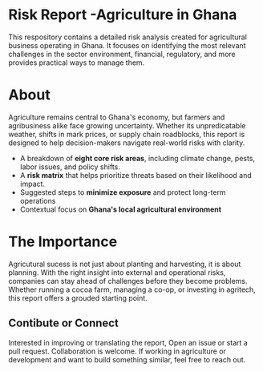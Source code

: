 # Risk Report -Agriculture in Ghana

This respository contains a detailed risk analysis created for agricultural business operating in Ghana. It focuses on identifying the most relevant challenges in the sector environment, financial, regulatory, and more provides practical ways to manage them. 

# About 
Agriculture remains central to Ghana's economy, but farmers and agribusiness alike face growing uncertainty. Whether its unpredicatable weather, shifts in mark prices, or supply chain roadblocks, this report is designed to help decision-makers navigate real-world risks with clarity.

- A breakdown of **eight core risk areas**, including climate change, pests, labor issues, and policy shifts.
- A **risk matrix** that helps prioritize threats based on their likelihood and impact.
- Suggested steps to **minimize exposure** and protect long-term operations
- Contextual focus on **Ghana's local agricultural environment**
  
# The Importance
Agricutural sucess is not just about planting and harvesting, it is about planning.  With the right insight into external and operational risks, companies can stay ahead of challenges before they become problems.
Whether running a cocoa farm, managing a co-op, or investing in agritech, this report offers a grouded starting point. 

## Contibute or Connect 
Interested in improving or translating the report, Open an issue  or start a pull request. Collaboration is welcome.
If working in agriculture or development and want to build something similar, feel free to reach out.
